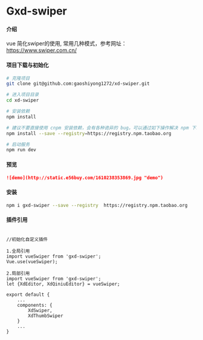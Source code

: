 # Gxd-swiper

#### 介绍
vue 简化swiper的使用, 常用几种模式，参考网址： https://www.swiper.com.cn/

#### 项目下载与初始化

```bash
# 克隆项目
git clone git@github.com:gaoshiyong1272/xd-swiper.git

# 进入项目目录
cd xd-swiper

# 安装依赖
npm install

# 建议不要直接使用 cnpm 安装依赖，会有各种诡异的 bug。可以通过如下操作解决 npm 下载速度慢的问题
npm install --save --registry=https://registry.npm.taobao.org

# 启动服务
npm run dev

```

#### 预览
```markdown
![demo](http://static.e56buy.com/1610238353869.jpg "demo")
```

#### 安装
```bash
npm i gxd-swiper --save --registry  https://registry.npm.taobao.org
```

#### 插件引用
``` text

//初始化自定义插件

1.全局引用
import vueSwiper from 'gxd-swiper';
Vue.use(vueSwiper);

2.局部引用
import vueSwiper from 'gxd-swiper';
let {XdEditor, XdQiniuEditor} = vueSwiper;

export default {
    ...
    components: {
        XdSwiper,
        XdThumbSwiper
    }
    ...
}
```




